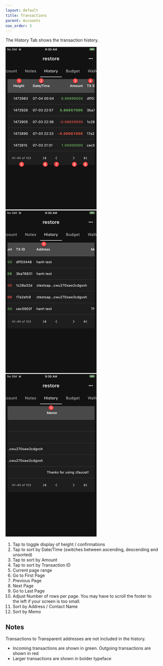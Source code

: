 ```yaml
---
layout: default
title: Transactions
parent: Accounts
nav_order: 3
---
```


The History Tab shows the transaction history. 


![Color](img/IMG_0064.PNG)
![Address_Contact](img/IMG_0065.PNG)
![Memo](img/IMG_0066.PNG)

1. Tap to toggle display of height / confirmations
2. Tap to sort by Date/Time (switches between ascending, descending and unsorted)
3. Tap to sort by Amount
4. Tap to sort by Transaction ID
5. Current page range
6. Go to First Page
7. Previous Page
8. Next Page
9. Go to Last Page
10. Adjust Number of rows per page. 
You may have to scroll the footer to the left if your screen is too small.
11. Sort by Address / Contact Name
12. Sort by Memo


## Notes

Transactions to Transparent addresses are not included in the history.

- Incoming transactions are shown in green. Outgoing transactions are 
shown in red
- Larger transactions are shown in bolder typeface
